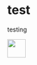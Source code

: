 # test
testing

<picture><img src="https://raw.githubusercontent.com/leonsilicon/test/test.gif" height=42 /></picture>

